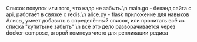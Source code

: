 Список покупок или того, что надо не забыть.\n
main.go - бекэнд сайта с api, работает в связке с redis.\n
alice.py - flask приложение для навыков Алисы, умеет добавить в определённый список, или прочитать всё из списка "купить/не забыть"
\n
всё это дело разворачивается через docker-compose,
второй компоуз чисто для репликации редиса
